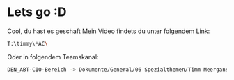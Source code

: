 # Lets go :D
Cool, du hast es geschaft
Mein Video findets du unter folgendem Link:
```bash
T:\timmy\MAC\
```

Oder in folgendem Teamskanal:
```bash
DEN_ABT-CIO-Bereich -> Dokumente/General/06 Spezialthemen/Timm Meergans.mp4
```
